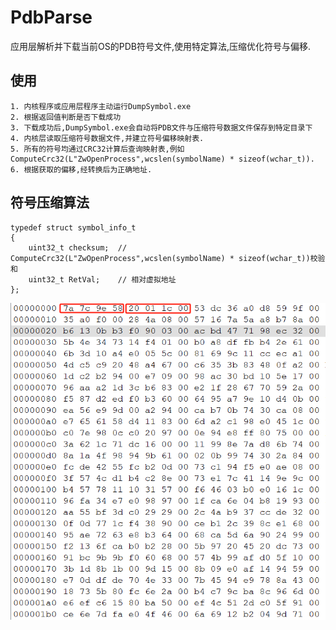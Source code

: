 # PdbParse
应用层解析并下载当前OS的PDB符号文件,使用特定算法,压缩优化符号与偏移.

## 使用

```
1. 内核程序或应用层程序主动运行DumpSymbol.exe
2. 根据返回值判断是否下载成功
3. 下载成功后,DumpSymbol.exe会自动将PDB文件与压缩符号数据文件保存到特定目录下
4. 内核层读取压缩符号数据文件,并建立符号偏移映射表.
5. 所有的符号均通过CRC32计算后查询映射表,例如ComputeCrc32(L"ZwOpenProcess",wcslen(symbolName) * sizeof(wchar_t)).
6. 根据获取的偏移,经转换后为正确地址.
```

## 符号压缩算法

```
typedef struct symbol_info_t
{
	uint32_t checksum;	// ComputeCrc32(L"ZwOpenProcess",wcslen(symbolName) * sizeof(wchar_t))校验和
	uint32_t RetVal;	// 相对虚拟地址
};
```

![alt text](image.png)